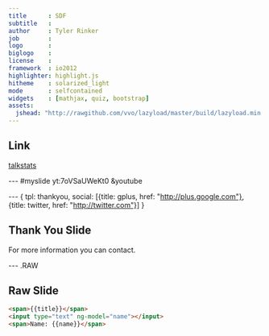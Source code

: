 ```yaml
---
title      : SDF
subtitle   : 
author     : Tyler Rinker
job        : 
logo       : 
biglogo    : 
license    : 
framework  : io2012
highlighter: highlight.js
hitheme    : solarized_light
mode       : selfcontained
widgets    : [mathjax, quiz, bootstrap]
assets:
  jshead: "http://rawgithub.com/vvo/lazyload/master/build/lazyload.min.js"
---
```




## Link


[talkstats](http://www.talkstats.com/)

--- #myslide yt:7oVSaUWeKt0 &youtube



--- {
 tpl: thankyou,
 social: [{title: gplus, href: "http://plus.google.com"}, {title: twitter, href: "http://twitter.com"}]
}

## Thank You Slide

For more information you can contact.


--- .RAW

## Raw Slide

```html
<span>{{title}}</span>
<input type="text" ng-model="name"></input>
<span>Name: {{name}}</span>
```
